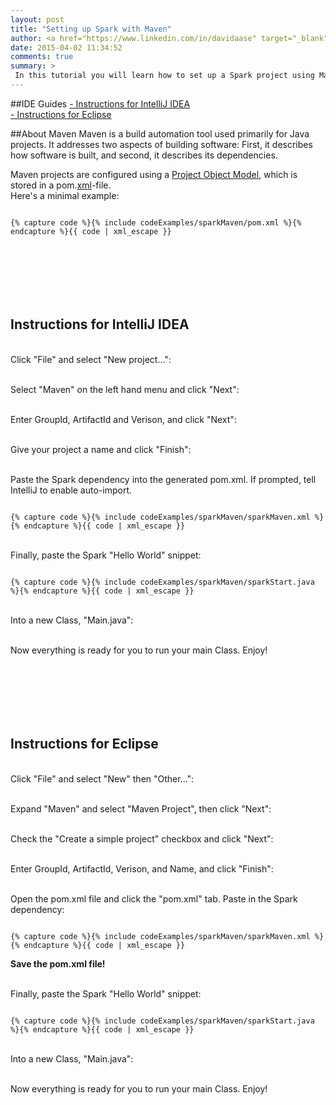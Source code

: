 ```yaml
---
layout: post
title: "Setting up Spark with Maven"
author: <a href="https://www.linkedin.com/in/davidaase" target="_blank">David Åse</a>
date: 2015-04-02 11:34:52
comments: true
summary: >
 In this tutorial you will learn how to set up a Spark project using Maven. It's aimed at Java beginners, and will show you how to set up your project in IntelliJ IDEA and Eclipse.
---
```


##IDE Guides
<a href="#intellij">- Instructions for IntelliJ IDEA</a><br>
<a href="#eclipse">- Instructions for Eclipse</a><br>
 
##About Maven
Maven is a build automation tool used primarily for Java projects. It addresses two aspects of building software: First, it describes how software is built, and second, it describes its dependencies.

Maven projects are configured using a 
<a href="https://en.wikipedia.org/wiki/Apache_Maven#Project_Object_Model">
    Project Object Model</a>, which is stored in a pom.<a href="https://en.wikipedia.org/wiki/XML" target="_blank">xml</a>-file. <br>Here's a minimal example:

<pre><code class="language-markup">
{% capture code %}{% include codeExamples/sparkMaven/pom.xml %}{% endcapture %}{{ code | xml_escape }}
</code></pre>

<h2 id="intellij">Instructions for IntelliJ IDEA</h2>

<br>Click "File" and select "New project...":
<img src="/img/posts/mavenTut/idea1.png" alt="">

<br>Select "Maven" on the left hand menu and click "Next":
<img src="/img/posts/mavenTut/idea2.png" alt="">

<br>Enter GroupId, ArtifactId and Verison, and click "Next":
<img src="/img/posts/mavenTut/idea3.png" alt="">

<br>Give your project a name and click "Finish":
<img src="/img/posts/mavenTut/idea4.png" alt="">

<br>Paste the Spark dependency into the generated pom.xml. If prompted, tell IntelliJ to enable auto-import.
<img src="/img/posts/mavenTut/idea5.png" alt="">
<pre><code class="language-markup">
{% capture code %}{% include codeExamples/sparkMaven/sparkMaven.xml %}{% endcapture %}{{ code | xml_escape }}
</code></pre>

<br>Finally, paste the Spark "Hello World" snippet:
<pre><code class="language-java">
{% capture code %}{% include codeExamples/sparkMaven/sparkStart.java %}{% endcapture %}{{ code | xml_escape }}
</code></pre>

<br>Into a new Class, "Main.java":
<img src="/img/posts/mavenTut/idea6.png" alt="">

<br>Now everything is ready for you to run your main Class. Enjoy!



<h2 id="eclipse">Instructions for Eclipse</h2>

<br>Click "File" and select "New" then "Other...":
<img src="/img/posts/mavenTut/eclipse1.png" alt="">

<br>Expand "Maven" and select "Maven Project", then click "Next":
<img src="/img/posts/mavenTut/eclipse2.png" alt="">

<br>Check the "Create a simple project" checkbox and click "Next":
<img src="/img/posts/mavenTut/eclipse3.png" alt="">

<br>Enter GroupId, ArtifactId, Verison, and Name, and click "Finish":
<img src="/img/posts/mavenTut/eclipse4.png" alt="">

<br>Open the pom.xml file and click the "pom.xml" tab. Paste in the Spark dependency:
<img src="/img/posts/mavenTut/eclipse5.png" alt="">
<pre><code class="language-markup">
{% capture code %}{% include codeExamples/sparkMaven/sparkMaven.xml %}{% endcapture %}{{ code | xml_escape }}
</code></pre>
<strong>Save the pom.xml file!</strong>


<br>Finally, paste the Spark "Hello World" snippet:

<pre><code class="language-java">
{% capture code %}{% include codeExamples/sparkMaven/sparkStart.java %}{% endcapture %}{{ code | xml_escape }}
</code></pre>

<br>Into a new Class, "Main.java":
<img src="/img/posts/mavenTut/eclipse6.png" alt="">

<br>Now everything is ready for you to run your main Class. Enjoy!


<style>#intellij, #eclipse {padding-top: 100px;}</style>